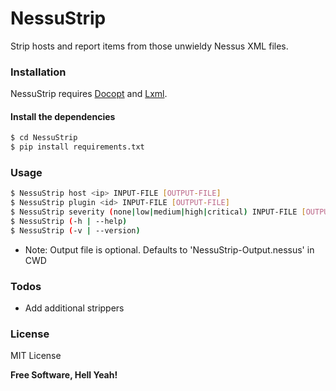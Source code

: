 # NessuStrip
Strip hosts and report items from those unwieldy Nessus XML files.

### Installation

NessuStrip requires [Docopt](http://docopt.org/) and [Lxml](https://lxml.de/).

#### Install the dependencies

```sh
$ cd NessuStrip
$ pip install requirements.txt
```

### Usage

```sh
$ NessuStrip host <ip> INPUT-FILE [OUTPUT-FILE]
$ NessuStrip plugin <id> INPUT-FILE [OUTPUT-FILE]
$ NessuStrip severity (none|low|medium|high|critical) INPUT-FILE [OUTPUT-FILE]
$ NessuStrip (-h | --help)
$ NessuStrip (-v | --version)
```
* Note: Output file is optional. Defaults to 'NessuStrip-Output.nessus' in CWD

### Todos

 - Add additional strippers
 
### License

MIT License

**Free Software, Hell Yeah!**
